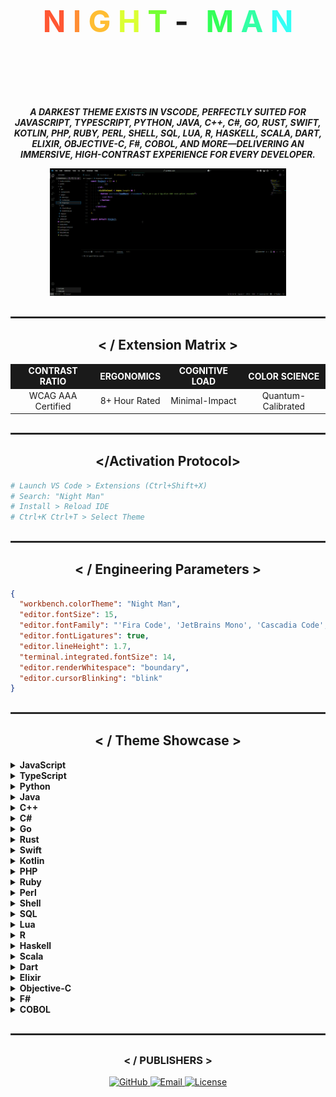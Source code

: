 <!-- NIGHT MAN - A VS Code Theme by Girish Kor -->
</br>
<h1 align="center" style="margin-bottom: 3rem; font-size: 3rem;"> <span style="color:#ff5733">N</span> <span style="color:#ff8d33">I</span> <span style="color:#ffbd33">G</span> <span style="color:#dbff33">H</span> <span style="color:#75ff33">T</span> <span style="margin-right: 1rem;">-</span> <span style="color:#33ff57">M</span> <span style="color:#33ffa5">A</span> <span style="color:#33fff5">N</span>
</br></br>
</h1>

<p align="center">
  <b><i>A DARKEST THEME EXISTS IN VSCODE, PERFECTLY SUITED FOR JAVASCRIPT, TYPESCRIPT, PYTHON, JAVA, C++, C#, GO, RUST, SWIFT, KOTLIN, PHP, RUBY, PERL, SHELL, SQL, LUA, R, HASKELL, SCALA, DART, ELIXIR, OBJECTIVE-C, F#, COBOL, AND MORE—DELIVERING AN IMMERSIVE, HIGH-CONTRAST EXPERIENCE FOR EVERY DEVELOPER.</i></b>
</p>

<div align="center">
  <img src="https://github.com/girish-kor/night-man/blob/main/assets/theme-icon.gif" alt="Theme Icon" style="width: 75vw; max-width: 75%;">
</div>

<hr style="border: 1px solid #333; margin: 30px 0">

<h2 align="center"> &lt; / Extension Matrix &gt; </h2>

<table align="center">
  <tr align="center" style="background-color: #1a1a1a; color: #fff;">
    <td><b>CONTRAST RATIO</b></td>
    <td><b>ERGONOMICS</b></td>
    <td><b>COGNITIVE LOAD</b></td>
    <td><b>COLOR SCIENCE</b></td>
  </tr>
  <tr align="center">
    <td>WCAG AAA Certified</td>
    <td>8+ Hour Rated</td>
    <td>Minimal-Impact</td>
    <td>Quantum-Calibrated</td>
  </tr>
</table>

<hr style="border: 1px solid #333; margin: 30px 0">

<h2 align="center"> &lt;/Activation Protocol&gt; </h2>

```sh
# Launch VS Code > Extensions (Ctrl+Shift+X)
# Search: "Night Man"
# Install > Reload IDE
# Ctrl+K Ctrl+T > Select Theme
```

<hr style="border: 1px solid #333; margin: 30px 0">

<h2 align="center"> &lt; / Engineering Parameters &gt; </h2>

```json
{
  "workbench.colorTheme": "Night Man",
  "editor.fontSize": 15,
  "editor.fontFamily": "'Fira Code', 'JetBrains Mono', 'Cascadia Code', Consolas, monospace",
  "editor.fontLigatures": true,
  "editor.lineHeight": 1.7,
  "terminal.integrated.fontSize": 14,
  "editor.renderWhitespace": "boundary",
  "editor.cursorBlinking": "blink"
}
```

<hr style="border: 1px solid #333; margin: 30px 0">

<h2 align="center"> &lt; / Theme Showcase &gt; </h2>

<details>
  <summary><b>JavaScript</b></summary>

```javascript
const fetchUser = async (id) => {
  try {
    const response = await fetch(`/api/users/${id}`);
    return response.json();
  } catch (error) {
    console.error("Fetch error:", error);
  }
};
```

</details>

<details>
  <summary><b>TypeScript</b></summary>

```typescript
interface User {
  id: number;
  name: string;
}

const getUser = async (id: number): Promise<User> => {
  const response = await fetch(`/api/users/${id}`);
  return response.json();
};
```

</details>

<details>
  <summary><b>Python</b></summary>

```python
with open('data.txt', 'r') as file:
    contents = file.read()

squares = [x**2 for x in range(10) if x % 2 == 0]
```

</details>

<details>
  <summary><b>Java</b></summary>

```java
public class Main {
    public static void main(String[] args) {
        Runnable task = () -> System.out.println("Quantum thread running");

        List<Integer> numbers = Arrays.asList(1, 2, 3);
        numbers.stream().map(n -> n * 2).forEach(System.out::println);
    }
}
```

</details>

<details>
  <summary><b>C++</b></summary>

```cpp
#include <iostream>
#include <vector>

int main() {
    std::vector<int> numbers = {1, 2, 3};
    for (int num : numbers) {
        std::cout << num * 2 << std::endl;
    }
    return 0;
}
```

</details>

<details>
  <summary><b>C#</b></summary>

```csharp
using System;
using System.Linq;

class Program {
    static void Main() {
        var numbers = new int[] {1, 2, 3};
        var doubled = numbers.Select(n => n * 2);
        foreach (var num in doubled) {
            Console.WriteLine(num);
        }
    }
}
```

</details>

<details>
  <summary><b>Go</b></summary>

```go
package main

import "fmt"

func main() {
    numbers := []int{1, 2, 3}
    for _, num := range numbers {
        fmt.Println(num * 2)
    }
}
```

</details>

<details>
  <summary><b>Rust</b></summary>

```rust
fn main() {
    let numbers = vec![1, 2, 3];
    let doubled: Vec<_> = numbers.iter().map(|n| n * 2).collect();
    println!("{:?}", doubled);
}
```

</details>

<details>
  <summary><b>Swift</b></summary>

```swift
let numbers = [1, 2, 3]
let doubled = numbers.map { $0 * 2 }
print(doubled)
```

</details>

<details>
  <summary><b>Kotlin</b></summary>

```kotlin
fun main() {
    val numbers = listOf(1, 2, 3)
    val doubled = numbers.map { it * 2 }
    println(doubled)
}
```

</details>

<details>
  <summary><b>PHP</b></summary>

```php
<?php
$numbers = [1, 2, 3];
$doubled = array_map(fn($n) => $n * 2, $numbers);
print_r($doubled);
?>
```

</details>

<details>
  <summary><b>Ruby</b></summary>

```ruby
numbers = [1, 2, 3]
doubled = numbers.map { |n| n * 2 }
puts doubled
```

</details>

<details>
  <summary><b>Perl</b></summary>

```perl
my @numbers = (1, 2, 3);
my @doubled = map { $_ * 2 } @numbers;
print "@doubled\n";
```

</details>

<details>
  <summary><b>Shell</b></summary>

```bash
#!/bin/bash
DEPLOY_ENV="production"
QUANTUM_SERVICE_VERSION="1.4.2"

docker build -t quantum-service:$QUANTUM_SERVICE_VERSION .
aws ecr push quantum-service:$QUANTUM_SERVICE_VERSION
```

</details>

<details>
  <summary><b>SQL</b></summary>

```sql
SELECT id, name, age * 2 AS double_age FROM users WHERE active = 1;
```

</details>

<details>
  <summary><b>Lua</b></summary>

```lua
numbers = {1, 2, 3}
for i, num in ipairs(numbers) do
    print(num * 2)
end
```

</details>

<details>
  <summary><b>R</b></summary>

```r
numbers <- c(1, 2, 3)
doubled <- numbers * 2
print(doubled)
```

</details>

<details>
  <summary><b>Haskell</b></summary>

```haskell
main = print (map (*2) [1, 2, 3])
```

</details>

<details>
  <summary><b>Scala</b></summary>

```scala
val numbers = List(1, 2, 3)
val doubled = numbers.map(_ * 2)
println(doubled)
```

</details>

<details>
  <summary><b>Dart</b></summary>

```dart
void main() {
  List<int> numbers = [1, 2, 3];
  List<int> doubled = numbers.map((n) => n * 2).toList();
  print(doubled);
}
```

</details>

<details>
  <summary><b>Elixir</b></summary>

```elixir
numbers = [1, 2, 3]
doubled = Enum.map(numbers, &(&1 * 2))
IO.inspect(doubled)
```

</details>

<details>
  <summary><b>Objective-C</b></summary>

```objective-c
NSArray *numbers = @[@1, @2, @3];
NSArray *doubled = [numbers valueForKeyPath:@"@unionOfObjects.self.intValue * 2"];
NSLog(@"%@", doubled);
```

</details>

<details>
  <summary><b>F#</b></summary>

```fsharp
let numbers = [1; 2; 3]
let doubled = List.map ((*) 2) numbers
printfn "%A" doubled
```

</details>

<details>
  <summary><b>COBOL</b></summary>

```cobol
IDENTIFICATION DIVISION.
PROGRAM-ID. DoubleNumbers.
DATA DIVISION.
WORKING-STORAGE SECTION.
    01 NUMBERS PIC 9(2) OCCURS 3 VALUE (1 2 3).
PROCEDURE DIVISION.
    PERFORM VARYING I FROM 1 BY 1 UNTIL I > 3
        DISPLAY NUMBERS(I) * 2
    END-PERFORM.
STOP RUN.
```

</details>

<hr style="border: 1px solid #333; margin: 30px 0">

<div align="center">
  <h3>&lt; / PUBLISHERS &gt;</h3>
  
  <a href="https://github.com/girish-kor">
    <img src="https://img.shields.io/badge/GitHub-girish--kor-%237A06F7?style=for-the-badge&logo=github" alt="GitHub">
  </a>
  
  <a href="mailto:girishkor05@gmail.com">
    <img src="https://img.shields.io/badge/Email-girishkor05%40gmail.com-%23C70039?style=for-the-badge&logo=gmail" alt="Email">
  </a>
  
  <a href="LICENSE">
    <img src="https://img.shields.io/badge/License-MIT-%2300C853?style=for-the-badge" alt="License">
  </a>
</div>
